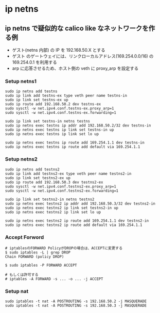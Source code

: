 # ip netns

## ip netns で疑似的な calico like なネットワークを作る例

- ゲスト(netns 内部) の IP を 192.168.50.X とする
- ゲスト のゲートウェイには、リンクローカルアドレス(169.254.0.0/16) の 169.254.0.1 を利用する
- arp に応答させるため、ホスト側の veth に proxy_arp を設定する

### Setup netns1

```
sudo ip netns add testns
sudo ip link add testns-ex type veth peer name testns-in
sudo ip link set testns-ex up
sudo ip route add 192.168.50.2 dev testns-ex
sudo sysctl -w net.ipv4.conf.testns-ex.proxy_arp=1
sudo sysctl -w net.ipv4.conf.testns-ex.forwarding=1

sudo ip link set testns-in netns testns
sudo ip netns exec testns ip addr add 192.168.50.2/32 dev testns-in
sudo ip netns exec testns ip link set testns-in up
sudo ip netns exec testns ip link set lo up

sudo ip netns exec testns ip route add 169.254.1.1 dev testns-in
sudo ip netns exec testns ip route add default via 169.254.1.1
```

### Setup netns2

```
sudo ip netns add testns2
sudo ip link add testns2-ex type veth peer name testns2-in
sudo ip link set testns2-ex up
sudo ip route add 192.168.50.3 dev testns2-ex
sudo sysctl -w net.ipv4.conf.testns2-ex.proxy_arp=1
sudo sysctl -w net.ipv4.conf.testns2-ex.forwarding=1

sudo ip link set testns2-in netns testns2
sudo ip netns exec testns2 ip addr add 192.168.50.3/32 dev testns2-in
sudo ip netns exec testns2 ip link set testns2-in up
sudo ip netns exec testns2 ip link set lo up

sudo ip netns exec testns2 ip route add 169.254.1.1 dev testns2-in
sudo ip netns exec testns2 ip route add default via 169.254.1.1

```

### Accept Forword

```
# iptablesのFORWARD PolicyがDROPの場合は、ACCEPTに変更する
$ sudo iptables -L | grep DROP
Chain FORWARD (policy DROP)

$ sudo iptables -P FORWARD ACCEPT

# もしくは許可する
# iptables -A FORWARD -s ... -o ... -j ACCEPT
```

### Setup nat

```
sudo iptables -t nat -A POSTROUTING -s 192.168.50.2 -j MASQUERADE
sudo iptables -t nat -A POSTROUTING -s 192.168.50.3 -j MASQUERADE
```
